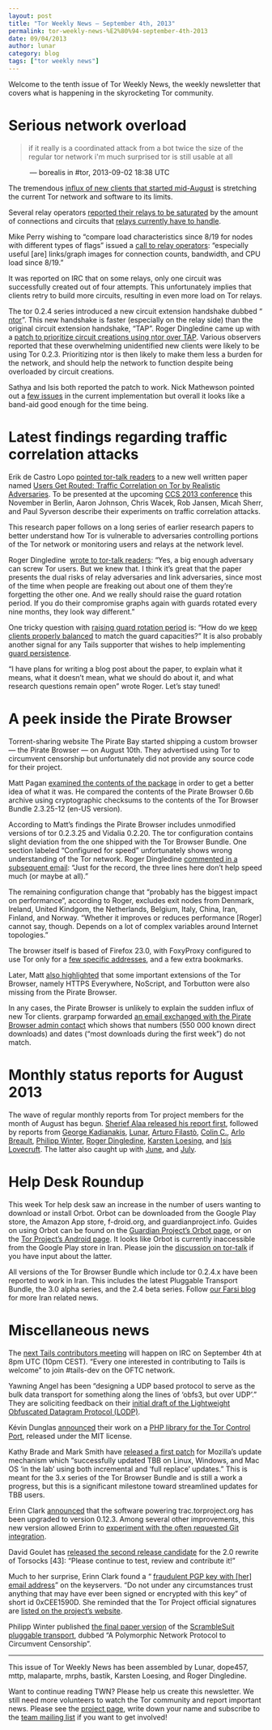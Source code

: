 ```yaml
---
layout: post
title: "Tor Weekly News — September 4th, 2013"
permalink: tor-weekly-news-%E2%80%94-september-4th-2013
date: 09/04/2013
author: lunar
category: blog
tags: ["tor weekly news"]
---
```


Welcome to the tenth issue of Tor Weekly News, the weekly newsletter that covers what is happening in the skyrocketing Tor community.

# Serious network overload

<figure></figure>

> <borealis> if it really is a coordinated attack from a bot twice the size of the regular tor network i'm much surprised tor is still usable at all

<figcaption style="margin-left: 3em;">— borealis in #tor, 2013-09-02 18:38 UTC</figcaption>

The tremendous [influx of new clients that started mid-August](https://metrics.torproject.org/users.html?graph=direct-users&start=2013-08-15&end=2013-09-02#direct-users) is stretching the current Tor network and software to its limits.

Several relay operators [reported their relays to be saturated](https://lists.torproject.org/pipermail/tor-relays/2013-August/002594.html) by the amount of connections and circuits that [relays currently have to handle](https://lists.torproject.org/pipermail/tor-relays/2013-August/002589.html).

Mike Perry wishing to “compare load characteristics since 8/19 for nodes with different types of flags” issued a [call to relay operators](https://lists.torproject.org/pipermail/tor-relays/2013-August/002612.html): “especially useful [are] links/graph images for connection counts, bandwidth, and CPU load since 8/19.”

It was reported on IRC that on some relays, only one circuit was successfully created out of four attempts. This unfortunately implies that clients retry to build more circuits, resulting in even more load on Tor relays.

The tor 0.2.4 series introduced a new circuit extension handshake dubbed “ [ntor](https://gitweb.torproject.org/torspec.git/blob_plain/HEAD:/proposals/216-ntor-handshake.txt)”. This new handshake is faster (especially on the relay side) than the original circuit extension handshake, “TAP”. Roger Dingledine came up with a [patch to prioritize circuit creations using ntor over TAP](https://bugs.torproject.org/9574#comment:10). Various observers reported that these overwhelming unidentified new clients were likely to be using Tor 0.2.3. Prioritizing ntor is then likely to make them less a burden for the network, and should help the network to function despite being overloaded by circuit creations.

Sathya and Isis both reported the patch to work. Nick Mathewson pointed out a [few issues](https://bugs.torproject.org/9574#comment:12) in the current implementation but overall it looks like a band-aid good enough for the time being.

# Latest findings regarding traffic correlation attacks

Erik de Castro Lopo [pointed tor-talk readers](https://lists.torproject.org/pipermail/tor-talk/2013-September/029755.html) to a new well written paper named [Users Get Routed: Traffic Correlation on Tor by Realistic Adversaries](http://www.ohmygodel.com/publications/usersrouted-ccs13.pdf). To be presented at the upcoming [CCS 2013 conference](http://www.sigsac.org/ccs/CCS2013/) this November in Berlin, Aaron Johnson, Chris Wacek, Rob Jansen, Micah Sherr, and Paul Syverson describe their experiments on traffic correlation attacks.

This research paper follows on a long series of earlier research papers to better understand how Tor is vulnerable to adversaries controlling portions of the Tor network or monitoring users and relays at the network level.

Roger Dingledine  [wrote to tor-talk readers](https://lists.torproject.org/pipermail/tor-talk/2013-September/029756.html): “Yes, a big enough adversary can screw Tor users. But we knew that. I think it’s great that the paper presents the dual risks of relay adversaries and link adversaries, since most of the time when people are freaking out about one of them they’re forgetting the other one. And we really should raise the guard rotation period. If you do their compromise graphs again with guards rotated every nine months, they look way different.”

One tricky question with [raising guard rotation period](https://bugs.torproject.org/8240) is: “How do we [keep clients properly balanced](https://bugs.torproject.org/9321) to match the guard capacities?” It is also probably another signal for any Tails supporter that wishes to help implementing [guard persistence](https://labs.riseup.net/code/issues/5462).

“I have plans for writing a blog post about the paper, to explain what it means, what it doesn’t mean, what we should do about it, and what research questions remain open” wrote Roger. Let’s stay tuned!

# A peek inside the Pirate Browser

Torrent-sharing website The Pirate Bay started shipping a custom browser — the Pirate Browser — on August 10th. They advertised using Tor to circumvent censorship but unfortunately did not provide any source code for their project.

Matt Pagan [examined the contents of the package](https://lists.torproject.org/pipermail/tor-talk/2013-August/029703.html) in order to get a better idea of what it was. He compared the contents of the Pirate Browser 0.6b archive using cryptographic checksums to the contents of the Tor Browser Bundle 2.3.25-12 (en-US version).

According to Matt’s findings the Pirate Browser includes unmodified versions of tor 0.2.3.25 and Vidalia 0.2.20. The tor configuration contains slight deviation from the one shipped with the Tor Browser Bundle. One section labeled “Configured for speed” unfortunately shows wrong understanding of the Tor network. Roger Dingledine [commented in a subsequent email](https://lists.torproject.org/pipermail/tor-talk/2013-August/029729.html): “Just for the record, the three lines here don’t help speed much (or maybe at all).”

The remaining configuration change that “probably has the biggest impact on performance“, according to Roger, excludes exit nodes from Denmark, Ireland, United Kindgom, the Netherlands, Belgium, Italy, China, Iran, Finland, and Norway. “Whether it improves or reduces performance [Roger] cannot say, though. Depends on a lot of complex variables around Internet topologies.”

The browser itself is based of Firefox 23.0, with FoxyProxy configured to use Tor only for a [few specific addresses](http://piratebrowser.com/piratebrowser_patterns.json), and a few extra bookmarks.

Later, Matt [also highlighted](https://lists.torproject.org/pipermail/tor-talk/2013-August/029707.html) that some important extensions of the Tor Browser, namely HTTPS Everywhere, NoScript, and Torbutton were also missing from the Pirate Browser.

In any cases, the Pirate Browser is unlikely to explain the sudden influx of new Tor clients. grarpamp forwarded [an email exchanged with the Pirate Browser admin contact](https://lists.torproject.org/pipermail/tor-talk/2013-August/029736.html) which shows that numbers (550 000 known direct downloads) and dates (“most downloads during the first week”) do not match.

# Monthly status reports for August 2013

The wave of regular monthly reports from Tor project members for the month of August has begun. [Sherief Alaa released his report first](https://lists.torproject.org/pipermail/tor-reports/2013-September/000314.html), followed by reports from [George Kadianakis](https://lists.torproject.org/pipermail/tor-reports/2013-September/000315.html), [Lunar](https://lists.torproject.org/pipermail/tor-reports/2013-September/000316.html), [Arturo Filastò](https://lists.torproject.org/pipermail/tor-reports/2013-September/000317.html), [Colin C.](https://lists.torproject.org/pipermail/tor-reports/2013-September/000318.html), [Arlo Breault](https://lists.torproject.org/pipermail/tor-reports/2013-September/000319.html), [Philipp Winter](https://lists.torproject.org/pipermail/tor-reports/2013-September/000320.html), [Roger Dingledine](https://lists.torproject.org/pipermail/tor-reports/2013-September/000321.html), [Karsten Loesing](https://lists.torproject.org/pipermail/tor-reports/2013-September/000322.html), and [Isis Lovecruft](https://lists.torproject.org/pipermail/tor-reports/2013-September/000323.html). The latter also caught up with [June](https://lists.torproject.org/pipermail/tor-reports/2013-September/000324.html), and [July](https://lists.torproject.org/pipermail/tor-reports/2013-September/000325.html).

# Help Desk Roundup

This week Tor help desk saw an increase in the number of users wanting to download or install Orbot. Orbot can be downloaded from the Google Play store, the Amazon App store, f-droid.org, and guardianproject.info. Guides on using Orbot can be found on the [Guardian Project’s Orbot page](https://guardianproject.info/apps/orbot/), or on the [Tor Project’s Android page](https://www.torproject.org/docs/android.html). It looks like Orbot is currently inaccessible from the Google Play store in Iran. Please join the [discussion on tor-talk](https://lists.torproject.org/pipermail/tor-talk/2013-August/029684.html) if you have input about the latter.

All versions of the Tor Browser Bundle which include tor 0.2.4.x have been reported to work in Iran. This includes the latest Pluggable Transport Bundle, the 3.0 alpha series, and the 2.4 beta series. Follow [our Farsi blog](https://fa-blog.torproject.org/) for more Iran related news.

# Miscellaneous news

The [next Tails contributors meeting](https://mailman.boum.org/pipermail/tails-dev/2013-August/003523.html) will happen on IRC on September 4th at 8pm UTC (10pm CEST). “Every one interested in contributing to Tails is welcome” to join #tails-dev on the OFTC network.

Yawning Angel has been “designing a UDP based protocol to serve as the bulk data transport for something along the lines of ‘obfs3, but over UDP’.” They are soliciting feedback on their [initial draft of the Lightweight Obfuscated Datagram Protocol (LODP)](https://lists.torproject.org/pipermail/tor-dev/2013-August/005334.html).

Kévin Dunglas [announced](https://lists.torproject.org/pipermail/tor-dev/2013-August/005340.html) their work on a [PHP library for the Tor Control Port](https://github.com/dunglas/php-torcontrol/), released under the MIT license.

Kathy Brade and Mark Smith have [released a first patch](https://bugs.torproject.org/4234#comment:19) for Mozilla’s update mechanism which “successfully updated TBB on Linux, Windows, and Mac OS ‘in the lab’ using both incremental and ‘full replace’ updates.” This is meant for the 3.x series of the Tor Browser Bundle and is still a work a progress, but this is a significant milestone toward streamlined updates for TBB users.

Erinn Clark [announced](https://lists.torproject.org/pipermail/tor-dev/2013-August/005328.html) that the software powering trac.torproject.org has been upgraded to version 0.12.3. Among several other improvements, this new version allowed Erinn to [experiment with the often requested Git integration](https://lists.torproject.org/pipermail/tor-dev/2013-September/005346.html).

David Goulet has [released the second release candidate](https://lists.torproject.org/pipermail/tor-dev/2013-September/005359.html) for the 2.0 rewrite of Torsocks [43]: “Please continue to test, review and contribute it!”

Much to her surprise, Erinn Clark found a “ [fraudulent PGP key with [her] email address](https://lists.torproject.org/pipermail/tor-dev/2013-September/005348.html)” on the keyservers. “Do not under any circumstances trust anything that may have ever been signed or encrypted with this key” of short id 0xCEE1590D. She reminded that the Tor Project official signatures are [listed on the project’s website](https://www.torproject.org/docs/signing-keys.html).

Philipp Winter published [the final paper version](http://www.cs.kau.se/philwint/pdf/wpes2013.pdf) of the [ScrambleSuit pluggable transport](http://www.cs.kau.se/philwint/scramblesuit/), dubbed “A Polymorphic Network Protocol to Circumvent Censorship”.

* * *

This issue of Tor Weekly News has been assembled by Lunar, dope457, mttp, malaparte, mrphs, bastik, Karsten Loesing, and Roger Dingledine.

Want to continue reading TWN? Please help us create this newsletter. We still need more volunteers to watch the Tor community and report important news. Please see the [project page](https://trac.torproject.org/projects/tor/wiki/TorWeeklyNews), write down your name and subscribe to the [team mailing list](https://lists.torproject.org/cgi-bin/mailman/listinfo/news-team) if you want to get involved!


